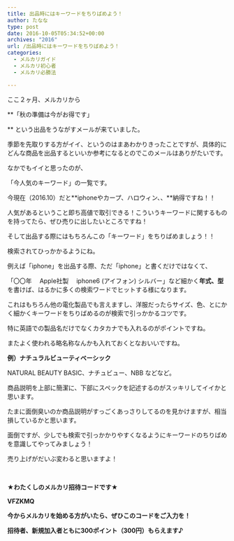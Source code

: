 ```yaml
---
title: 出品時にはキーワードをちりばめよう！
author: たなな
type: post
date: 2016-10-05T05:34:52+00:00
archives: "2016"
url: /出品時にはキーワードをちりばめよう！
categories:
  - メルカリガイド
  - メルカリ初心者
  - メルカリ必勝法

---
```

ここ２ヶ月、メルカリから
  
**「秋の準備は今がお得です」
  
** という出品をうながすメールが来ていました。

季節を先取りする方がイイ、というのはまあわかりきったことですが、具体的にどんな商品を出品するといいか参考になるとのでこのメールはありがたいです。

なかでもイイと思ったのが、
  
「今人気のキーワード」の一覧です。
  
今現在（2016.10）だと**iphoneやカープ、ハロウィン、、**納得ですね！！

人気があるということ即ち高値で取引できる！こういうキーワードに関するものを持ってたら、ぜひ売りに出したいところですね！

そして出品する際にはもちろんこの「キーワード」をちりばめましょう！！

検索されてひっかかるようにね。

例えば「iphone」を出品する際、ただ「iphone」と書くだけではなくて、

「〇〇年 　Apple社製　 iphone6 (アイフォン) シルバー」など細かく**年式、型**を書けば、はるかに多くの検索ワードでヒットする様になります。

これはもちろん他の電化製品でも言えますし、洋服だったらサイズ、色、とにかく細かくキーワードをちりばめるのが検索で引っかかるコツです。

特に英語での製品名だけでなくカタカナでも入れるのがポイントですね。

またよく使われる略名称なんかも入れておくとなおいいですね。

**例）ナチュラルビューティベーシック**

NATURAL BEAUTY BASIC、ナチュビュー、NBB などなど。

商品説明を上部に簡潔に、下部にスペックを記述するのがスッキリしてイイかと思います。

たまに面倒臭いのか商品説明がすっごくあっさりしてるのを見かけますが、相当損しているかと思います。

面倒ですが、少しでも検索で引っかかりやすくなるようにキーワードのちりばめを意識してやってみましょう！

売り上げがだいぶ変わると思いますよ！

&nbsp;

**★わたくしのメルカリ招待コードです★**

**VFZKMQ**

**今からメルカリを始める方がいたら、ぜひこのコードをご入力を！**

**招待者、新規加入者ともに300ポイント（300円）もらえます♪**

&nbsp;